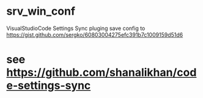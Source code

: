 # srv_win_conf

VisualStudioCode Settings Sync pluging save config to https://gist.github.com/sergko/60803004275efc391b7c1009159d51d6
# see https://github.com/shanalikhan/code-settings-sync